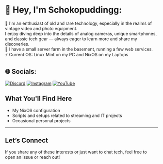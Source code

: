# 💫 Hey, I'm Schokopuddingg:
🔭 I'm an enthusiast of old and rare technology, especially in the realms of vintage video and photo equipment.  
I enjoy diving deep into the details of analog cameras, unique smartphones, and classic tech gear — always eager to learn more and share my discoveries.<br>👯 I have a small server farm in the basement, running a few web services.<br>⚡ Current OS: Linux Mint on my PC and NixOS on my Laptops


## 🌐 Socials:
[![Discord](https://img.shields.io/badge/Discord-%237289DA.svg?logo=discord&logoColor=white)](htttps://discord.gg/AukhwhJeHN) [![Instagram](https://img.shields.io/badge/Instagram-%23E4405F.svg?logo=Instagram&logoColor=white)](https://instagram.com/bastelbude_niklas) [![YouTube](https://img.shields.io/badge/YouTube-%23FF0000.svg?logo=YouTube&logoColor=white)](https://youtube.com/channel/UCjpLrO5K7oFsLJDEIGniVhw) 


## What You'll Find Here

- My NixOS configuration
- Scripts and setups related to streaming and IT projects  
- Occasional personal projects  

---

## Let’s Connect

If you share any of these interests or just want to chat tech, feel free to open an issue or reach out!
